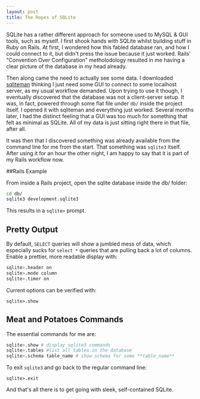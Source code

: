 ```yaml
---
layout: post
title: The Ropes of SQLite
---
```


SQLite has a rather different approach for someone used to MySQL & GUI tools, such as myself. I first shook hands with SQLite whilst building stuff in Ruby on Rails. At first, I wondered how this fabled database ran, and how I could connect to it, but didn't press the issue because it just worked. Rails' "Convention Over Configuration" metholodology resulted in me having a clear picture of the database in my head already.

Then along came the need to actually see some data. I downloaded [sqliteman](http://sqliteman.yarpen.cz/) thinking I just need some GUI to connect to some localhost server, as my usual workflow demanded. Upon trying to use it though, I eventually discovered that the database was not a client-server setup. It was, in fact, powered through some flat file under ```db/``` inside the project itself. I opened it with sqliteman and everything just worked. Several months later, I had the distinct feeling that a GUI was too much for something that felt as minimal as SQLite. All of my data is just sitting right there in that file, after all.

It was then that I discovered something was already available from the command line for me from the start. That something was ```sqlite3``` itself. After using it for an hour the other night, I am happy to say that it is part of my Rails workflow now.

##Rails Example

From inside a Rails project, open the sqlite database inside the db/ folder:

```sh
cd db/
sqlite3 development.sqlite3
```

This results in a ```sqlite>``` prompt.

## Pretty Output

By default, ```SELECT``` queries will show a jumbled mess of data, which especially sucks for ```select *``` queries that are pulling back a lot of columns. Enable a prettier, more readable display with:

```sh
sqlite>.header on
sqlite>.mode column
sqlite>.timer on
```

Current options can be verified with:

```
sqlite>.show
```

## Meat and Potatoes Commands

The essential commands for me are:

```sh
sqlite>.show # display sqlite3 commands
sqlite>.tables #list all tables in the database
sqlite>.schema table_name # show schema for some **table_name**
```

To exit ```sqlite3``` and go back to the regular command line:

```
sqlite>.exit
```

And that's all there is to get going with sleek, self-contained SQLite.


